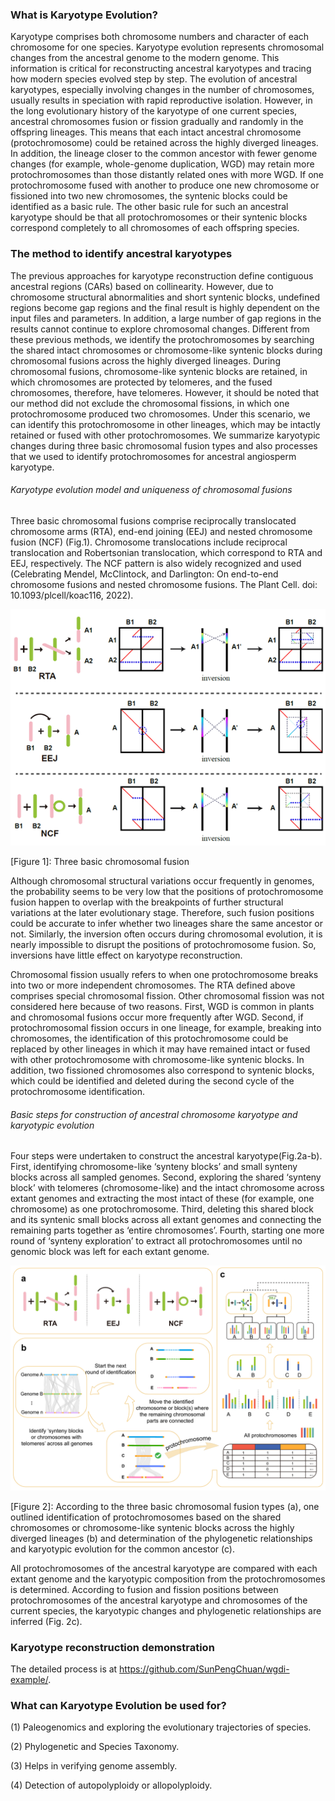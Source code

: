 ### What is Karyotype Evolution?

Karyotype comprises both chromosome numbers and character of each chromosome for one species. Karyotype evolution represents chromosomal changes from the ancestral genome to the modern genome. This information is critical for reconstructing ancestral karyotypes and tracing how modern species evolved step by step. The evolution of ancestral karyotypes, especially involving changes in the number of chromosomes, usually results in speciation with rapid reproductive isolation. However, in the long evolutionary history of the karyotype of one current species, ancestral chromosomes fusion or fission gradually and randomly in the offspring lineages. This means that each intact ancestral chromosome (protochromosome) could be retained across the highly diverged lineages. In addition, the lineage closer to the common ancestor with fewer genome changes (for example, whole-genome duplication, WGD) may retain more protochromosomes than those distantly related ones with more WGD. If one protochromosome fused with another to produce one new chromosome or fissioned into two new chromosomes, the syntenic blocks could be identified as a basic rule. The other basic rule for such an ancestral karyotype should be that all protochromosomes or their syntenic blocks correspond completely to all chromosomes of each offspring species.

### The method to identify ancestral karyotypes

The previous approaches for karyotype reconstruction define contiguous ancestral regions (CARs) based on collinearity. However, due to chromosome structural abnormalities and short syntenic blocks, undefined regions become gap regions and the final result is highly dependent on the input files and parameters. In addition, a large number of gap regions in the results cannot continue to explore chromosomal changes. Different from these previous methods, we identify the protochromosomes by searching the shared intact chromosomes or chromosome-like syntenic blocks during chromosomal fusions across the highly diverged lineages. During chromosomal fusions, chromosome-like syntenic blocks are retained, in which chromosomes are protected by telomeres, and the fused chromosomes, therefore, have telomeres. However, it should be noted that our method did not exclude the chromosomal fissions, in which one protochromosome produced two chromosomes. Under this scenario, we can identify this protochromosome in other lineages, which may be intactly retained or fused with other protochromosomes. We summarize karyotypic changes during three basic chromosomal fusion types and also processes that we used to identify protochromosomes for ancestral angiosperm karyotype.

###### Karyotype evolution model and uniqueness of chromosomal fusions

Three basic chromosomal fusions comprise reciprocally translocated chromosome arms (RTA), end-end joining (EEJ) and nested chromosome fusion (NCF) (Fig.1). Chromosome translocations include reciprocal translocation and Robertsonian translocation, which correspond to RTA and EEJ, respectively. The NCF pattern is also widely recognized and used (Celebrating Mendel, McClintock, and Darlington: On end-to-end chromosome fusions and nested chromosome fusions. The Plant Cell. doi: 10.1093/plcell/koac116, 2022).

![Karyotype evolution model](figures/Karyotype%20evolution%20model.png)

[Figure 1]:  Three basic chromosomal fusion

Although chromosomal structural variations occur frequently in genomes, the probability seems to be very low that the positions of protochromosome fusion happen to overlap with the breakpoints of further structural variations at the later evolutionary stage. Therefore, such fusion positions could be accurate to infer whether two lineages share the same ancestor or not. Similarly, the inversion often occurs during chromosomal evolution, it is nearly impossible to disrupt the positions of protochromosome fusion. So, inversions have little effect on karyotype reconstruction.

Chromosomal fission usually refers to when one protochromosome breaks into two or more independent chromosomes. The RTA defined above comprises special chromosomal fission. Other chromosomal fission was not considered here because of two reasons. First, WGD is common in plants and chromosomal fusions occur more frequently after WGD. Second, if protochromosomal fission occurs in one lineage, for example, breaking into chromosomes, the identification of this protochromosome could be replaced by other lineages in which it may have remained intact or fused with other protochromosome with chromosome-like syntenic blocks. In addition, two fissioned chromosomes also correspond to syntenic blocks, which could be identified and deleted during the second cycle of the protochromosome identification.

###### Basic steps for construction of ancestral chromosome karyotype and karyotypic evolution

Four steps were undertaken to construct the ancestral karyotype(Fig.2a-b). First, identifying chromosome-like ‘synteny blocks’ and small synteny blocks across all sampled genomes. Second, exploring the shared ‘synteny block’ with telomeres (chromosome-like) and the intact chromosome across extant genomes and extracting the most intact of these (for example, one chromosome) as one protochromosome. Third, deleting this shared block and its syntenic small blocks across all extant genomes and connecting the remaining parts together as ‘entire chromosomes’. Fourth, starting one more round of ‘synteny exploration’ to extract all protochromosomes until no genomic block was left for each extant genome.

<img src="./figures/Fig2.png" alt="Fig2" style="zoom: 50%;" />

[Figure 2]: According to the three basic chromosomal fusion types (a), one outlined identification of protochromosomes based on the shared chromosomes or chromosome-like syntenic blocks across the highly diverged lineages (b) and determination of the phylogenetic relationships and karyotypic evolution for the common ancestor (c).

All protochromosomes of the ancestral karyotype are compared with each extant genome and the karyotypic composition from the protochromosomes is determined. According to fusion and fission positions between protochromosomes of the ancestral karyotype and chromosomes of the current species, the karyotypic changes and phylogenetic relationships are inferred (Fig. 2c).

### Karyotype reconstruction demonstration

The detailed process is at https://github.com/SunPengChuan/wgdi-example/.

### What can Karyotype Evolution be used for?

(1) Paleogenomics and exploring the evolutionary trajectories of species.

(2) Phylogenetic and Species Taxonomy.

(3) Helps in verifying genome assembly.

(4) Detection of autopolyploidy or allopolyploidy.

